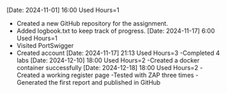 [Date: 2024-11-01] 16:00  Used Hours=1 
- Created a new GitHub repository for the assignment.
- Added logbook.txt to keep track of progress.
[Date: 2024-11-17] 6:00  Used Hours=1
- Visited PortSwigger
- Created account
[Date: 2024-11-17] 21:13 Used Hours=3 
-Completed 4 labs 
[Date: 2024-12-10] 18:00 Used Hours=2
-Created a docker container successfully
[Date: 2024-12-18] 18:00 Used Hours=2
-Created a working register page
  -Tested with ZAP three times
  -Generated the first report and published in GitHub
  
